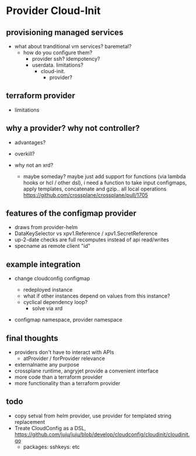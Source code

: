 # Provider Cloud-Init

## provisioning managed services
  
* what about tranditional vm services? baremetal?
  * how do you configure them?
    * provider ssh? idempotency?
    * userdata. limitations?
      * cloud-init.
        * provider?

## terraform provider

* limitations

## why a provider? why not controller?

* advantages?
* overkill?

* why not an xrd?
  * maybe someday? maybe just add support for functions (via lambda hooks or hcl / other dsl), i need a function to take input configmaps, apply templates, concatenate and gzip.. all local operations 
    https://github.com/crossplane/crossplane/pull/1705

## features of the configmap provider

* draws from provider-helm
* DataKeySelector vs xpv1.Reference / xpv1.SecretReference
* up-2-date checks are full recomputes instead of api read/writes
* specname as remote client "id"

## example integration

* change cloudconfig configmap
  * redeployed instance
  * what if other instances depend on values from this instance?
  * cyclical dependency loop?
    * solve via xrd

* configmap namespace, provider namespace
## final thoughts

* providers don't have to interact with APIs
  * atProvider / forProvider relevance
* externalname any purpose
* crossplane runtime, angryjet provide a convenient interface
* more code than a terraform provider
* more functionality than a terraform provider

## todo

* copy setval from helm provider, use provider for templated string replacement
* Treate CloudConfig as a DSL, https://github.com/juju/juju/blob/develop/cloudconfig/cloudinit/cloudinit.go
  * packages: sshkeys: etc

